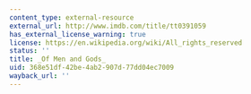 ```yaml
---
content_type: external-resource
external_url: http://www.imdb.com/title/tt0391059
has_external_license_warning: true
license: https://en.wikipedia.org/wiki/All_rights_reserved
status: ''
title: _Of Men and Gods_
uid: 368e51df-42be-4ab2-907d-77dd04ec7009
wayback_url: ''
---
```

